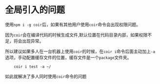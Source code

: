 # 全局引入的问题
使用`npm i -g coir`后，如果有其他用户使用`coir`命令会出现权限问题。

因为`coir`会在编译代码的时候生成文件,默认位置在代码目录内部，如果权限不足，将会出现异常。

所以建议如果多人在一台机器上使用`coir`的时候，在`coir i`命令后面主动加上`-a `选项，手动配置缓存文件的位置，缓存文件是一个`package`文件夹。

```
	coir i test -a ~/
```

如此就解决了多人同时使用`coir`命令的问题